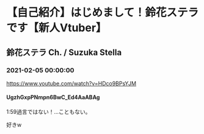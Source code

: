 # 【自己紹介】はじめまして！鈴花ステラです【新人Vtuber】

## 鈴花ステラ Ch. / Suzuka Stella

### 2021-02-05 00:00:00

https://www.youtube.com/watch?v=HDco9BPsYJM

#### UgzhGxpPNmpn6BwC_Ed4AaABAg

1:59過言ではない！…こともない。

好きw

